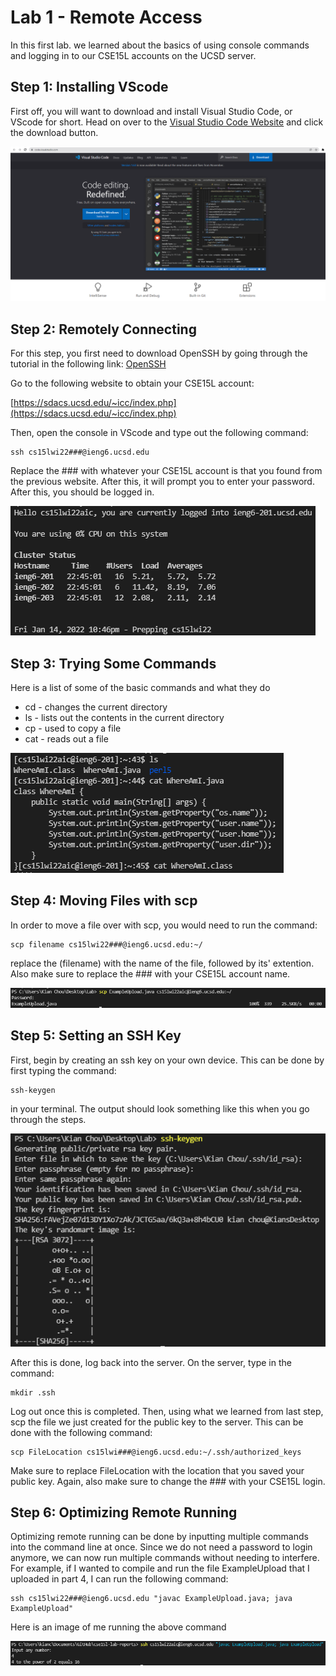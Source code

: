 # Lab 1 - Remote Access

In this first lab. we learned about the basics of using console commands and logging in to our CSE15L accounts on the UCSD server.

## Step 1: Installing VScode

First off, you will want to download and install Visual Studio Code, or VScode for short. Head on over to the [Visual Studio Code Website](https://code.visualstudio.com/) and click the download button.

![Visual Studio Code Screenshot](images/lab-report-1/vscodedownload.png)

## Step 2: Remotely Connecting

For this step, you first need to download OpenSSH by going through the tutorial in the following link: [OpenSSH](https://docs.microsoft.com/en-us/windows-server/administration/openssh/openssh_install_firstuse)

Go to the following website to obtain your CSE15L account:

[https://sdacs.ucsd.edu/~icc/index.php](https://sdacs.ucsd.edu/~icc/index.php)

Then, open the console in VScode and type out the following command:

```
ssh cs15lwi22###@ieng6.ucsd.edu
```

Replace the ### with whatever your CSE15L account is that you found from the previous website. After this, it will prompt you to enter your password. After this, you should be logged in.

![SSH Login Screenshot](images/lab-report-1/sshlogin.png)

## Step 3: Trying Some Commands

Here is a list of some of the basic commands and what they do

- cd - changes the current directory
- ls - lists out the contents in the current directory
- cp - used to copy a file
- cat - reads out a file

![Trying some commands](images/lab-report-1/commandTesting.png)

## Step 4: Moving Files with scp

In order to move a file over with scp, you would need to run the command:

```
scp filename cs15lwi22###@ieng6.ucsd.edu:~/
```

replace the (filename) with the name of the file, followed by its' extention. Also make sure to replace the ### with your CSE15L account name.

![Using the scp command to transfer files](images/lab-report-1/scpCommand.png)

## Step 5: Setting an SSH Key

First, begin by creating an ssh key on your own device. This can be done by first typing the command:
```
ssh-keygen
``` 
in your terminal. The output should look something like this when you go through the steps.

![ssh keygen example](images/lab-report-1/sshkeygen.png)

After this is done, log back into the server. On the server, type in the command:
```
mkdir .ssh
```
Log out once this is completed. Then, using what we learned from last step, scp the file we just created for the public key to the server. This can be done with the following command:
```
scp FileLocation cs15lwi###@ieng6.ucsd.edu:~/.ssh/authorized_keys
```
Make sure to replace FileLocation with the location that you saved your public key. Again, also make sure to change the ### with your CSE15L login.

## Step 6: Optimizing Remote Running

Optimizing remote running can be done by inputting multiple commands into the command line at once. Since we do not need a password to login anymore, we can now run multiple commands without needing to interfere. For example, if I wanted to compile and run the file ExampleUpload that I uploaded in part 4, I can run the following command:
```
ssh cs15lwi22###@ieng6.ucsd.edu "javac ExampleUpload.java; java ExampleUpload"
```
Here is an image of me running the above command

![Remote running the Example Upload file](images/lab-report-1/exampleuploadrun.png)

